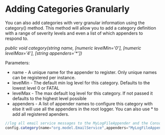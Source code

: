 # Adding Categories Granularly
You can also add categories with very granular information using the category() method. This method will allow you to add a category definition with a range of severity levels and even a list of which appenders to respond to.

<i>public void category(string name, [numeric levelMin='0'], [numeric levelMax='4'], [string appenders='*'])</i>

Parameters:

* name - A unique name for the appender to register. Only unique names can be registered per instance.
* levelMin - The default min log level for this category. Defaults to the lowest level 0 or FATAL
* levelMax - The max default log level for this category. If not passed it defaults to the highest level possible
* appenders - A list of appender names to configure this category with else it will use all the appenders in the root logger. You can also use * to add all registered apenders.

```javascript
//log all email service messages to the MyLogFileAppender and the Console.
config.category(name="org.model.EmailService",appenders="MyLogFileAppender,Console");
```


